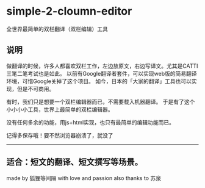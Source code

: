 # simple-2-cloumn-editor
全世界最简单的双栏翻译（双栏编辑）工具

## 说明
做翻译的时候，许多人都喜欢双栏工作，左边放原文，右边写译文。尤其是CATTI三笔二笔考试也是如此。
以前有Google翻译者套件，可以实现web版的简易翻译环境，可惜Google关掉了这个项目。
如今，日本的「大家的翻译」工具也可以实现，但是不可商用。

有时，我们只是想要一个双栏编辑器而已，不需要载入机器翻译。
于是有了这个小小小小工具，世界上最简单的双栏编辑器。

没有任何多余的功能，用js+html实现，也只有最简单的编辑功能而已。

记得多保存哦！要不然浏览器崩溃了，就没了

-------
适合：短文的翻译、短文撰写等场景。
-------
made by 狐狸等间隔 with love and passion
also thanks to 苏泉
